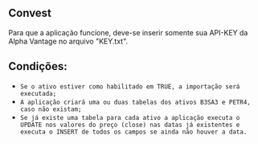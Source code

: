## Convest

Para que a aplicação funcione, deve-se inserir somente sua API-KEY da Alpha Vantage no arquivo "KEY.txt".

## Condições: 

- `Se o ativo estiver como habilitado em TRUE, a importação será executada;`
- `A aplicação criará uma ou duas tabelas dos ativos B3SA3 e PETR4, caso não existam;`
- `Se já existe uma tabela para cada ativo a aplicação executa o UPDATE nos valores do preço (close) nas datas já existentes e executa o INSERT de todos os campos se ainda não houver a data.`